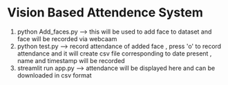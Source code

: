 # Vision Based Attendence System

1) python Add_faces.py --> this will be used to add face to dataset and face will be recorded via webcaam 
2) python test.py --> record attendance of added face , press 'o' to record attendance and it will create csv file corresponding to date present , name and timestamp will be recorded 
3) streamlit run app.py --> attendance will be displayed here and can be downloaded in csv format 

